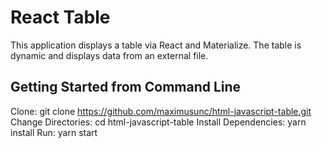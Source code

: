 # React Table

This application displays a table via React and Materialize. The table is dynamic and displays data from an external file.

## Getting Started from Command Line

Clone: git clone https://github.com/maximusunc/html-javascript-table.git
Change Directories: cd html-javascript-table
Install Dependencies: yarn install
Run: yarn start